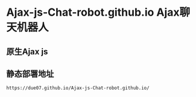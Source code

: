 # Ajax-js-Chat-robot.github.io  Ajax聊天机器人
## 原生Ajax js
## 静态部署地址
``
https://due07.github.io/Ajax-js-Chat-robot.github.io/
``
